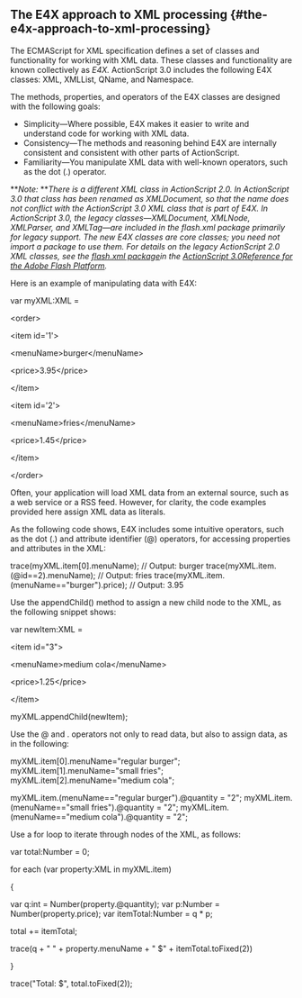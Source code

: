 ## The E4X approach to XML processing {#the-e4x-approach-to-xml-processing}

The ECMAScript for XML specification defines a set of classes and functionality for working with XML data. These classes and functionality are known collectively as _E4X._ ActionScript 3.0 includes the following E4X classes: XML, XMLList, QName, and Namespace.

The methods, properties, and operators of the E4X classes are designed with the following goals:

*   Simplicity—Where possible, E4X makes it easier to write and understand code for working with XML data.
*   Consistency—The methods and reasoning behind E4X are internally consistent and consistent with other parts of ActionScript.
*   Familiarity—You manipulate XML data with well-known operators, such as the dot (.) operator.

**_Note:_ **_There is a different XML class in ActionScript 2.0\. In ActionScript 3.0 that class has been renamed as XMLDocument, so that the name does not conflict with the ActionScript 3.0 XML class that is part of E4X. In ActionScript 3.0, the legacy classes—XMLDocument, XMLNode, XMLParser, and XMLTag—are included in the flash.xml package primarily for legacy support. The new E4X classes are core classes; you need not import a package to use them. For details on the legacy ActionScript 2.0 XML classes, see the_ [_flash.xml package_](http://help.adobe.com/en_US/FlashPlatform/reference/actionscript/3/flash/xml/package-detail.html)_in the_ [_ActionScript 3.0_](http://help.adobe.com/en_US/FlashPlatform/reference/actionscript/3/index.html)[_Reference for the Adobe Flash Platform_](http://help.adobe.com/en_US/FlashPlatform/reference/actionscript/3/index.html)_._

Here is an example of manipulating data with E4X:

var myXML:XML =

&lt;order&gt;

&lt;item id=&#039;1&#039;&gt;

&lt;menuName&gt;burger&lt;/menuName&gt;

&lt;price&gt;3.95&lt;/price&gt;

&lt;/item&gt;

&lt;item id=&#039;2&#039;&gt;

&lt;menuName&gt;fries&lt;/menuName&gt;

&lt;price&gt;1.45&lt;/price&gt;

&lt;/item&gt;

&lt;/order&gt;

Often, your application will load XML data from an external source, such as a web service or a RSS feed. However, for clarity, the code examples provided here assign XML data as literals.

As the following code shows, E4X includes some intuitive operators, such as the dot (.) and attribute identifier (@) operators, for accessing properties and attributes in the XML:

trace(myXML.item[0].menuName); // Output: burger trace(myXML.item.(@id==2).menuName); // Output: fries trace(myXML.item.(menuName==&quot;burger&quot;).price); // Output: 3.95

Use the appendChild() method to assign a new child node to the XML, as the following snippet shows:

var newItem:XML =

&lt;item id=&quot;3&quot;&gt;

&lt;menuName&gt;medium cola&lt;/menuName&gt;

&lt;price&gt;1.25&lt;/price&gt;

&lt;/item&gt;

myXML.appendChild(newItem);

Use the @ and . operators not only to read data, but also to assign data, as in the following:

myXML.item[0].menuName=&quot;regular burger&quot;; myXML.item[1].menuName=&quot;small fries&quot;; myXML.item[2].menuName=&quot;medium cola&quot;;

myXML.item.(menuName==&quot;regular burger&quot;).@quantity = &quot;2&quot;; myXML.item.(menuName==&quot;small fries&quot;).@quantity = &quot;2&quot;; myXML.item.(menuName==&quot;medium cola&quot;).@quantity = &quot;2&quot;;

Use a for loop to iterate through nodes of the XML, as follows:

var total:Number = 0;

for each (var property:XML in myXML.item)

{

var q:int = Number(property.@quantity); var p:Number = Number(property.price); var itemTotal:Number = q * p;

total += itemTotal;

trace(q + &quot; &quot; + property.menuName + &quot; $&quot; + itemTotal.toFixed(2))

}

trace(&quot;Total: $&quot;, total.toFixed(2));